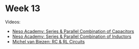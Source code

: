 # Week 13

Videos:
- [Neso Academy: Series & Parallel Combination of Capacitors](https://www.youtube.com/watch?v=-DN2S-hmbis&list=PLBlnK6fEyqRgLR-hMp7wem-bdVN1iEhsh)
- [Neso Academy: Series & Parallel Combination of Inductors](https://www.youtube.com/watch?v=jgKoRUBX0Y4&list=PLBlnK6fEyqRgLR-hMp7wem-bdVN1iEhsh)
- [Michel van Biezen: RC & RL Circuits](https://www.youtube.com/playlist?list=PLX2gX-ftPVXXnp1Q4us-Vi7HqHE33AtzA)
